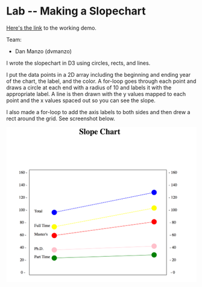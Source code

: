 # Lab -- Making a Slopechart

[Here's the link](https://dvmanzo.github.io/labs-slope/index.html) to the working demo.

Team:

- Dan Manzo (dvmanzo)

I wrote the slopechart in D3 using circles, rects, and lines.

I put the data points in a 2D array including the beginning and ending year of the chart, the label, and the color.
A for-loop goes through each point and draws a circle at each end with a radius of 10 and labels it with the appropriate label.
A line is then drawn with the y values mapped to each point and the x values spaced out so you can see the slope.

I also made a for-loop to add the axis labels to both sides and then drew a rect around the grid. See screenshot below.

![Slope](img/slopechart.png)